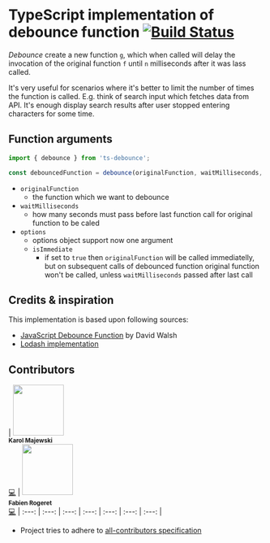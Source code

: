 # TypeScript implementation of debounce function [![Build Status](https://travis-ci.org/chodorowicz/ts-debounce.svg?branch=master)](https://travis-ci.org/chodorowicz/ts-debounce)

*Debounce* create a new function `g`, which when called will delay the invocation of the original function `f` until `n` milliseconds after it was lass called.

It's very useful for scenarios where it's better to limit the number of times the function is called. E.g. think of search input which fetches data from API. It's enough display search results after user stopped entering characters for some time.

## Function arguments

```ts
import { debounce } from 'ts-debounce';

const debouncedFunction = debounce(originalFunction, waitMilliseconds, options);
```
- `originalFunction`
  - the function which we want to debounce
- `waitMilliseconds`
  - how many seconds must pass before last function call for original function to be caled
- `options`
  - options object support now one argument
  - `isImmediate`
    - if set to `true` then `originalFunction` will be called immediatelly, but on subsequent calls of debounced function original function won't be called, unless `waitMilliseconds` passed after last call

## Credits & inspiration

This implementation is based upon following sources:
- [JavaScript Debounce Function](https://davidwalsh.name/javascript-debounce-function) by David Walsh
- [Lodash implementation](https://lodash.com/)

## Contributors

| [<img src="https://avatars1.githubusercontent.com/u/20233319" width="100px;"/><br /><sub><b>Karol Majewski</b></sub>](https://github.com/karol-majewski)<br />[💻](https://github.com/chodorowicz/ts-debounce/commits?author=karol-majewski "Code") | [<img src="https://avatars1.githubusercontent.com/u/2027148" width="100px;"/><br /><sub><b>Fabien Rogeret</b></sub>](https://github.com/Tuizi)<br />[💻](https://github.com/chodorowicz/ts-debounce/commits?author=Tuizi "Code")
| :---: | :---: | :---: | :---: | :---: | :---: | :---: |

- Project tries to adhere to [all-contributors specification](https://github.com/kentcdodds/all-contributors)
